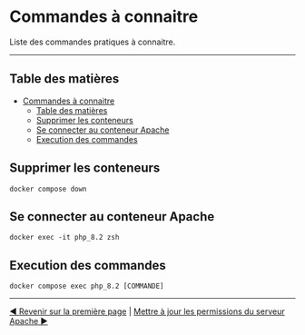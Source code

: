 # Commandes à connaitre
Liste des commandes pratiques à connaitre.

--- 

## Table des matières
<!-- TOC -->
* [Commandes à connaitre](#commandes-à-connaitre)
  * [Table des matières](#table-des-matières)
  * [Supprimer les conteneurs](#supprimer-les-conteneurs)
  * [Se connecter au conteneur Apache](#se-connecter-au-conteneur-apache)
  * [Execution des commandes](#execution-des-commandes)
<!-- TOC -->

## Supprimer les conteneurs
```shell
docker compose down
```

## Se connecter au conteneur Apache
```shell
docker exec -it php_8.2 zsh
```

## Execution des commandes
```shell
docker compose exec php_8.2 [COMMANDE]
```


---

[◄ Revenir sur la première page](../../Readme.md)
|
[Mettre à jour les permissions du serveur Apache ►](../misc/permissions.md)